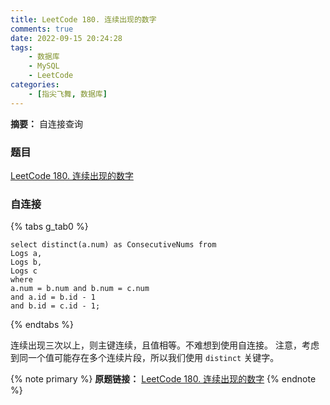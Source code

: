 ```yaml
---
title: LeetCode 180. 连续出现的数字
comments: true
date: 2022-09-15 20:24:28
tags:
    - 数据库
    - MySQL
    - LeetCode
categories:
    - [指尖飞舞, 数据库]
---
```

__摘要：__
自连接查询
<!-- more -->

### 题目
[LeetCode 180. 连续出现的数字](https://leetcode.cn/problems/consecutive-numbers/)

### 自连接
{% tabs g_tab0 %}
<!-- tab MySQL -->
```MySQL
select distinct(a.num) as ConsecutiveNums from
Logs a,
Logs b,
Logs c
where
a.num = b.num and b.num = c.num
and a.id = b.id - 1
and b.id = c.id - 1;
```
<!-- endtab -->
{% endtabs %}

连续出现三次以上，则主键连续，且值相等。不难想到使用自连接。
注意，考虑到同一个值可能存在多个连续片段，所以我们使用 `distinct` 关键字。

{% note primary %}
__原题链接：__ [LeetCode 180. 连续出现的数字](https://leetcode.cn/problems/consecutive-numbers/)
{% endnote %}